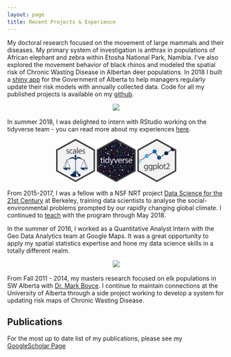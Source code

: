 ```yaml
---
layout: page
title: Recent Projects & Experience
---
```


My doctoral research focused on the movement of large mammals and their diseases. My primary system of investigation is anthrax in populations of African elephant and zebra within Etosha National Park, Namibia. I've also explored the movement behavior of black rhinos and modeled the spatial risk 
of Chronic Wasting Disease in Albertan deer populations. In 2018 I built a [shiny 
app](https://github.com/dpseidel/ABCWD_Shiny) for the Government of Alberta to help managers regularly update their risk models with annually collected data. 
Code for all my published projects is available on my [github](https://github.com/dpseidel).

<p align="center"><img src="https://dpseidel.github.io/img/elephants.jpg"/></p>

In summer 2018, I was delighted to intern with RStudio working on the tidyverse
team - you can read more about my experiences [here](https://www.danaseidel.com/2018-09-01-ATidySummer/). 

<p align="center"><img src="https://raw.githubusercontent.com/rstudio/hex-stickers/master/PNG/scales.png" height="100" width="90" />
<img src="https://raw.githubusercontent.com/rstudio/hex-stickers/master/PNG/tidyverse.png" height="100" width="90" />
<img src="https://raw.githubusercontent.com/rstudio/hex-stickers/master/PNG/ggplot2.png" height="100" width="90" /></p>

From 2015-2017, I was a fellow with a NSF NRT project [Data Science for the 21st Century](http://ds421.berkeley.edu/) at Berkeley, training data scientists to analyse the social-environmental problems prompted by our rapidly changing global climate. I continued to [teach](https://dpseidel.github.io/teaching) with the program through May 2018.

In the summer of 2016, I worked as a Quantitative Analyst Intern with the Geo Data Analytics team at Google Maps. It was a great opportunity to apply my spatial statistics expertise and hone my data science skills in a totally different realm. 

<p align="center"><img src="https://dpseidel.github.io/img/map.jpg"/></p>

From Fall 2011 - 2014,  my masters research focused on elk populations in SW Alberta with [Dr. Mark Boyce](https://www.ualberta.ca/science/about-us/contact-us/faculty-directory/mark-boyce). I continue to maintain connections at the University of Alberta through a side project working to develop a system for updating risk maps of Chronic Wasting Disease. 

## Publications
For the most up to date list of my publications, please see my [GoogleScholar Page](https://scholar.google.com/citations?user=0BKLXCUAAAAJ)
